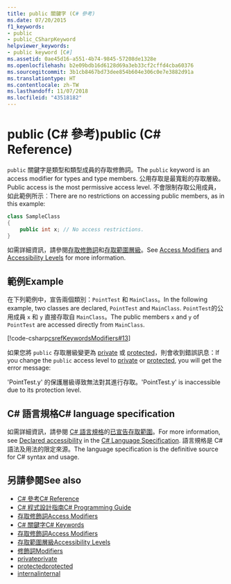 ```yaml
---
title: public 關鍵字 (C# 參考)
ms.date: 07/20/2015
f1_keywords:
- public
- public_CSharpKeyword
helpviewer_keywords:
- public keyword [C#]
ms.assetid: 0ae45d16-a551-4b74-9845-57208de1328e
ms.openlocfilehash: b2e09bdb16d6128d69a3eb33cf2cffd4cba60376
ms.sourcegitcommit: 3b1cb8467bd73dee854b604e306c0e7e3882d91a
ms.translationtype: HT
ms.contentlocale: zh-TW
ms.lasthandoff: 11/07/2018
ms.locfileid: "43518182"
---
```

# <a name="public-c-reference"></a><span data-ttu-id="1ad39-102">public (C# 參考)</span><span class="sxs-lookup"><span data-stu-id="1ad39-102">public (C# Reference)</span></span>

<span data-ttu-id="1ad39-103">`public` 關鍵字是類型和類型成員的存取修飾詞。</span><span class="sxs-lookup"><span data-stu-id="1ad39-103">The `public` keyword is an access modifier for types and type members.</span></span> <span data-ttu-id="1ad39-104">公用存取是最寬鬆的存取層級。</span><span class="sxs-lookup"><span data-stu-id="1ad39-104">Public access is the most permissive access level.</span></span> <span data-ttu-id="1ad39-105">不會限制存取公用成員，如此範例所示︰</span><span class="sxs-lookup"><span data-stu-id="1ad39-105">There are no restrictions on accessing public members, as in this example:</span></span>

```csharp
class SampleClass
{
    public int x; // No access restrictions.
}
```

<span data-ttu-id="1ad39-106">如需詳細資訊，請參閱[存取修飾詞](../../programming-guide/classes-and-structs/access-modifiers.md)和[存取範圍層級](accessibility-levels.md)。</span><span class="sxs-lookup"><span data-stu-id="1ad39-106">See [Access Modifiers](../../programming-guide/classes-and-structs/access-modifiers.md) and [Accessibility Levels](accessibility-levels.md) for more information.</span></span>

## <a name="example"></a><span data-ttu-id="1ad39-107">範例</span><span class="sxs-lookup"><span data-stu-id="1ad39-107">Example</span></span>

<span data-ttu-id="1ad39-108">在下列範例中，宣告兩個類別：`PointTest` 和 `MainClass`。</span><span class="sxs-lookup"><span data-stu-id="1ad39-108">In the following example, two classes are declared, `PointTest` and `MainClass`.</span></span> <span data-ttu-id="1ad39-109">`PointTest`的公用成員 `x` 和 `y` 直接存取自 `MainClass`。</span><span class="sxs-lookup"><span data-stu-id="1ad39-109">The public members `x` and `y` of `PointTest` are accessed directly from `MainClass`.</span></span>

[!code-csharp[csrefKeywordsModifiers#13](~/samples/snippets/csharp/VS_Snippets_VBCSharp/csrefKeywordsModifiers/CS/csrefKeywordsModifiers.cs#13)]

<span data-ttu-id="1ad39-110">如果您將 `public` 存取層級變更為 [private](private.md) 或 [protected](protected.md)，則會收到錯誤訊息：</span><span class="sxs-lookup"><span data-stu-id="1ad39-110">If you change the `public` access level to [private](private.md) or [protected](protected.md), you will get the error message:</span></span>

<span data-ttu-id="1ad39-111">'PointTest.y' 的保護層級導致無法對其進行存取。</span><span class="sxs-lookup"><span data-stu-id="1ad39-111">'PointTest.y' is inaccessible due to its protection level.</span></span>

## <a name="c-language-specification"></a><span data-ttu-id="1ad39-112">C# 語言規格</span><span class="sxs-lookup"><span data-stu-id="1ad39-112">C# language specification</span></span>  

<span data-ttu-id="1ad39-113">如需詳細資訊，請參閱 [C# 語言規格](../language-specification/index.md)的[已宣告存取範圍](~/_csharplang/spec/basic-concepts.md#declared-accessibility)。</span><span class="sxs-lookup"><span data-stu-id="1ad39-113">For more information, see [Declared accessibility](~/_csharplang/spec/basic-concepts.md#declared-accessibility) in the [C# Language Specification](../language-specification/index.md).</span></span> <span data-ttu-id="1ad39-114">語言規格是 C# 語法及用法的限定來源。</span><span class="sxs-lookup"><span data-stu-id="1ad39-114">The language specification is the definitive source for C# syntax and usage.</span></span>

## <a name="see-also"></a><span data-ttu-id="1ad39-115">另請參閱</span><span class="sxs-lookup"><span data-stu-id="1ad39-115">See also</span></span>

- [<span data-ttu-id="1ad39-116">C# 參考</span><span class="sxs-lookup"><span data-stu-id="1ad39-116">C# Reference</span></span>](../index.md)
- [<span data-ttu-id="1ad39-117">C# 程式設計指南</span><span class="sxs-lookup"><span data-stu-id="1ad39-117">C# Programming Guide</span></span>](../../programming-guide/index.md)
- [<span data-ttu-id="1ad39-118">存取修飾詞</span><span class="sxs-lookup"><span data-stu-id="1ad39-118">Access Modifiers</span></span>](../../programming-guide/classes-and-structs/access-modifiers.md)
- [<span data-ttu-id="1ad39-119">C# 關鍵字</span><span class="sxs-lookup"><span data-stu-id="1ad39-119">C# Keywords</span></span>](index.md)
- [<span data-ttu-id="1ad39-120">存取修飾詞</span><span class="sxs-lookup"><span data-stu-id="1ad39-120">Access Modifiers</span></span>](access-modifiers.md)
- [<span data-ttu-id="1ad39-121">存取範圍層級</span><span class="sxs-lookup"><span data-stu-id="1ad39-121">Accessibility Levels</span></span>](accessibility-levels.md)
- [<span data-ttu-id="1ad39-122">修飾詞</span><span class="sxs-lookup"><span data-stu-id="1ad39-122">Modifiers</span></span>](modifiers.md)
- [<span data-ttu-id="1ad39-123">private</span><span class="sxs-lookup"><span data-stu-id="1ad39-123">private</span></span>](private.md)
- [<span data-ttu-id="1ad39-124">protected</span><span class="sxs-lookup"><span data-stu-id="1ad39-124">protected</span></span>](protected.md)
- [<span data-ttu-id="1ad39-125">internal</span><span class="sxs-lookup"><span data-stu-id="1ad39-125">internal</span></span>](internal.md)